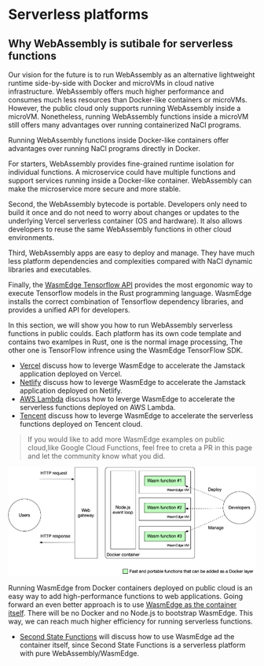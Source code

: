 # Serverless platforms

## Why WebAssembly is sutibale for serverless functions

Our vision for the future is to run WebAssembly as an alternative lightweight runtime side-by-side with Docker and microVMs in cloud native infrastructure. WebAssembly offers much higher performance and consumes much less resources than Docker-like containers or microVMs. However, the public cloud only supports running WebAssembly inside a microVM. Nonetheless, running WebAssembly functions inside a microVM still offers many advantages over running containerized NaCl programs.

Running WebAssembly functions inside Docker-like containers offer advantages over running NaCl programs directly in Docker.

For starters, WebAssembly provides fine-grained runtime isolation for individual functions. A microservice could have multiple functions and support services running inside a Docker-like container. WebAssembly can make the microservice more secure and more stable.

Second, the WebAssembly bytecode is portable. Developers only need to build it once and do not need to worry about changes or updates to the underlying Vercel serverless container (OS and hardware). It also allows developers to reuse the same WebAssembly functions in other cloud environments.

Third, WebAssembly apps are easy to deploy and manage. They have much less platform dependencies and complexities compared with NaCl dynamic libraries and executables.

Finally, the [WasmEdge Tensorflow API](https://www.secondstate.io/articles/wasi-tensorflow/) provides the most ergonomic way to execute Tensorflow models in the Rust programming language. WasmEdge installs the correct combination of Tensorflow dependency libraries, and provides a unified API for developers.


In this section, we will show you how to run WebAssembly serverless functions in public coulds. Each platform has its own code template and contains two examlpes in Rust, one is the normal image processing, The other one is TensorFlow infrence using the WasmEdge TensorFlow SDK.

* [Vercel](serverless/vercel.md) discuss how to leverge WasmEdge to accelerate the Jamstack application deployed on Vercel.
* [Netlify](serverless/netlify.md) discuss how to leverge WasmEdge to accelerate the Jamstack application deployed on Netlify.
* [AWS Lambda](serverless/aws.md) discuss how to leverge WasmEdge to accelerate the serverless functions deployed on AWS Lambda.
* [Tencent](serverless/tencent.md) discuss how to leverge WasmEdge to accelerate the serverless functions deployed on Tencent cloud.

> If you would like to add more WasmEdge examples on public cloud,like Google Cloud Functions, feel free to creta a PR in this page and let the community know what you did.

![](serverless-wasmedge.png)

Running WasmEdge from Docker containers deployed on public cloud is an easy way to add high-performance functions to web applications. Going forward an even better approach is to use [WasmEdge as the container itself](https://www.computer.org/csdl/magazine/so/5555/01/09214403/1nHNGfu2Ypi). There will be no Docker and no Node.js to bootstrap WasmEdge. This way, we can reach much higher efficiency for running serverless functions.

* [Second State Functions](serverless/secondstate.md) will discuss how to use WasmEdge ad the container itself, since Second State Functions is a serverless platform with pure WebAssembly/WasmEdge. 
